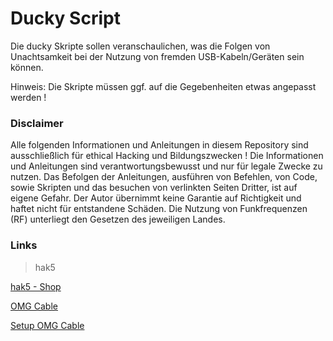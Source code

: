# Ducky Script


Die ducky Skripte sollen veranschaulichen, was die Folgen von Unachtsamkeit bei der Nutzung von fremden USB-Kabeln/Geräten sein können.

Hinweis:
Die Skripte müssen ggf. auf die Gegebenheiten etwas angepasst werden !


### Disclaimer
Alle folgenden Informationen und Anleitungen in diesem Repository sind ausschließlich für ethical Hacking und Bildungszwecken !
Die Informationen und Anleitungen sind verantwortungsbewusst und nur für legale Zwecke zu nutzen.
Das Befolgen der Anleitungen, ausführen von Befehlen, von Code, sowie Skripten und das besuchen von verlinkten Seiten Dritter, ist auf eigene Gefahr.
Der Autor übernimmt keine Garantie auf Richtigkeit und haftet nicht für entstandene Schäden.
Die Nutzung von Funkfrequenzen (RF) unterliegt den Gesetzen des jeweiligen Landes.


### Links
> hak5

[hak5 - Shop](https://shop.hak5.org/)

[OMG Cable](https://shop.hak5.org/collections/omg-bfcm/products/omg-cable)

[Setup OMG Cable](https://o.mg.lol/)
